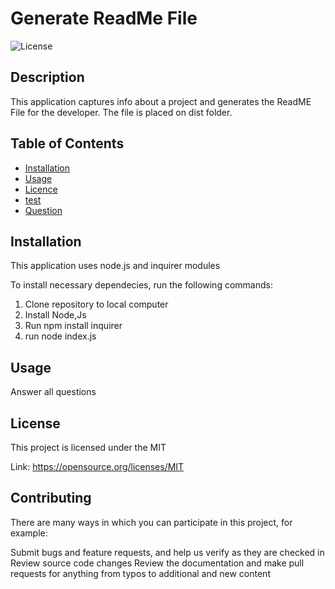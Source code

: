 
  # Generate ReadMe File
  
  ![License](https://img.shields.io/badge/license-MIT-Blue.svg)
              

  ## Description
  
  This application captures info about a project and generates the ReadME File for the developer. The file is placed on dist folder.
  
  ## Table of Contents

  * [Installation](#installation)
  * [Usage](#usage)
  * [Licence](#license)
  * [test](#test)
  * [Question](#questions)
  
  ## Installation
  This application uses node.js and inquirer modules
  
  To install necessary dependecies, run the following commands: 
  1. Clone repository to local computer
  2. Install Node,Js
  3. Run npm install inquirer 
  4. run node index.js
  
  ## Usage
  
  Answer all questions
  

  ## License
  
  This project is licensed under the MIT
  
  Link: https://opensource.org/licenses/MIT
            
   
  ## Contributing 
  There are many ways in which you can participate in this project, for example:  

  Submit bugs and feature requests, and help us verify as they are checked in
  Review source code changes
  Review the documentation and make pull requests for anything from typos to additional and new content

